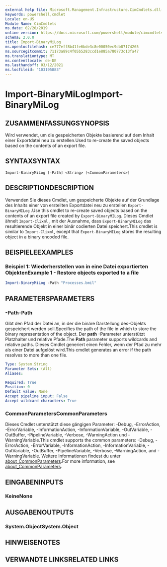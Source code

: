 ```yaml
---
external help file: Microsoft.Management.Infrastructure.CimCmdlets.dll-Help.xml
keywords: powershell,cmdlet
Locale: en-US
Module Name: CimCmdlets
ms.date: 02/20/2019
online version: https://docs.microsoft.com/powershell/module/cimcmdlets/import-binarymilog?view=powershell-7.1&WT.mc_id=ps-gethelp
schema: 2.0.0
title: Import-BinaryMiLog
ms.openlocfilehash: ce777eff8b41fe6bde3c8e00050ec9db87174265
ms.sourcegitcommit: 71173a89c4f05b5283ccd1e885a780773c13fa47
ms.translationtype: MT
ms.contentlocale: de-DE
ms.lasthandoff: 03/12/2021
ms.locfileid: "103195883"
---
```

# <span data-ttu-id="8d409-103">Import-BinaryMiLog</span><span class="sxs-lookup"><span data-stu-id="8d409-103">Import-BinaryMiLog</span></span>

## <span data-ttu-id="8d409-104">ZUSAMMENFASSUNG</span><span class="sxs-lookup"><span data-stu-id="8d409-104">SYNOPSIS</span></span>
<span data-ttu-id="8d409-105">Wird verwendet, um die gespeicherten Objekte basierend auf dem Inhalt einer Exportdatei neu zu erstellen.</span><span class="sxs-lookup"><span data-stu-id="8d409-105">Used to re-create the saved objects based on the contents of an export file.</span></span>

## <span data-ttu-id="8d409-106">SYNTAX</span><span class="sxs-lookup"><span data-stu-id="8d409-106">SYNTAX</span></span>

```
Import-BinaryMiLog [-Path] <String> [<CommonParameters>]
```

## <span data-ttu-id="8d409-107">DESCRIPTION</span><span class="sxs-lookup"><span data-stu-id="8d409-107">DESCRIPTION</span></span>

<span data-ttu-id="8d409-108">Verwenden Sie dieses Cmdlet, um gespeicherte Objekte auf der Grundlage des Inhalts einer von erstellten Exportdatei neu zu erstellen `Export-BinaryMILog` .</span><span class="sxs-lookup"><span data-stu-id="8d409-108">Use this cmdlet to re-create saved objects based on the contents of an export file created by `Export-BinaryMILog`.</span></span> <span data-ttu-id="8d409-109">Dieses Cmdlet ähnelt `Import-Clixml` , mit der Ausnahme, dass `Export-BinaryMILog` das resultierende Objekt in einer binär codierten Datei speichert.</span><span class="sxs-lookup"><span data-stu-id="8d409-109">This cmdlet is similar to `Import-Clixml`, except that `Export-BinaryMILog` stores the resulting object in a binary encoded file.</span></span>

## <span data-ttu-id="8d409-110">BEISPIELE</span><span class="sxs-lookup"><span data-stu-id="8d409-110">EXAMPLES</span></span>

### <span data-ttu-id="8d409-111">Beispiel 1: Wiederherstellen von in eine Datei exportierten Objekten</span><span class="sxs-lookup"><span data-stu-id="8d409-111">Example 1 - Restore objects exported to a file</span></span>

```powershell
Import-BinaryMiLog -Path "Processes.bmil"
```

## <span data-ttu-id="8d409-112">PARAMETERS</span><span class="sxs-lookup"><span data-stu-id="8d409-112">PARAMETERS</span></span>

### <span data-ttu-id="8d409-113">-Path</span><span class="sxs-lookup"><span data-stu-id="8d409-113">-Path</span></span>

<span data-ttu-id="8d409-114">Gibt den Pfad der Datei an, in der die binäre Darstellung des-Objekts gespeichert werden soll.</span><span class="sxs-lookup"><span data-stu-id="8d409-114">Specifies the path of the file in which to store the binary representation of the object.</span></span> <span data-ttu-id="8d409-115">Der **path** -Parameter unterstützt Platzhalter und relative Pfade.</span><span class="sxs-lookup"><span data-stu-id="8d409-115">The **Path** parameter supports wildcards and relative paths.</span></span> <span data-ttu-id="8d409-116">Dieses Cmdlet generiert einen Fehler, wenn der Pfad zu mehr als einer Datei aufgelöst wird.</span><span class="sxs-lookup"><span data-stu-id="8d409-116">This cmdlet generates an error if the path resolves to more than one file.</span></span>

```yaml
Type: System.String
Parameter Sets: (All)
Aliases:

Required: True
Position: 0
Default value: None
Accept pipeline input: False
Accept wildcard characters: True
```

### <span data-ttu-id="8d409-117">CommonParameters</span><span class="sxs-lookup"><span data-stu-id="8d409-117">CommonParameters</span></span>
<span data-ttu-id="8d409-118">Dieses Cmdlet unterstützt diese gängigen Parameter: -Debug, -ErrorAction, -ErrorVariable, -InformationAction, -InformationVariable, -OutVariable, -OutBuffer, -PipelineVariable, -Verbose, -WarningAction und -WarningVariable.</span><span class="sxs-lookup"><span data-stu-id="8d409-118">This cmdlet supports the common parameters: -Debug, -ErrorAction, -ErrorVariable, -InformationAction, -InformationVariable, -OutVariable, -OutBuffer, -PipelineVariable, -Verbose, -WarningAction, and -WarningVariable.</span></span> <span data-ttu-id="8d409-119">Weitere Informationen findest du unter [about_CommonParameters](https://go.microsoft.com/fwlink/?LinkID=113216).</span><span class="sxs-lookup"><span data-stu-id="8d409-119">For more information, see [about_CommonParameters](https://go.microsoft.com/fwlink/?LinkID=113216).</span></span>

## <span data-ttu-id="8d409-120">EINGABEN</span><span class="sxs-lookup"><span data-stu-id="8d409-120">INPUTS</span></span>

### <span data-ttu-id="8d409-121">Keine</span><span class="sxs-lookup"><span data-stu-id="8d409-121">None</span></span>

## <span data-ttu-id="8d409-122">AUSGABEN</span><span class="sxs-lookup"><span data-stu-id="8d409-122">OUTPUTS</span></span>

### <span data-ttu-id="8d409-123">System.Object</span><span class="sxs-lookup"><span data-stu-id="8d409-123">System.Object</span></span>

## <span data-ttu-id="8d409-124">HINWEISE</span><span class="sxs-lookup"><span data-stu-id="8d409-124">NOTES</span></span>

## <span data-ttu-id="8d409-125">VERWANDTE LINKS</span><span class="sxs-lookup"><span data-stu-id="8d409-125">RELATED LINKS</span></span>
